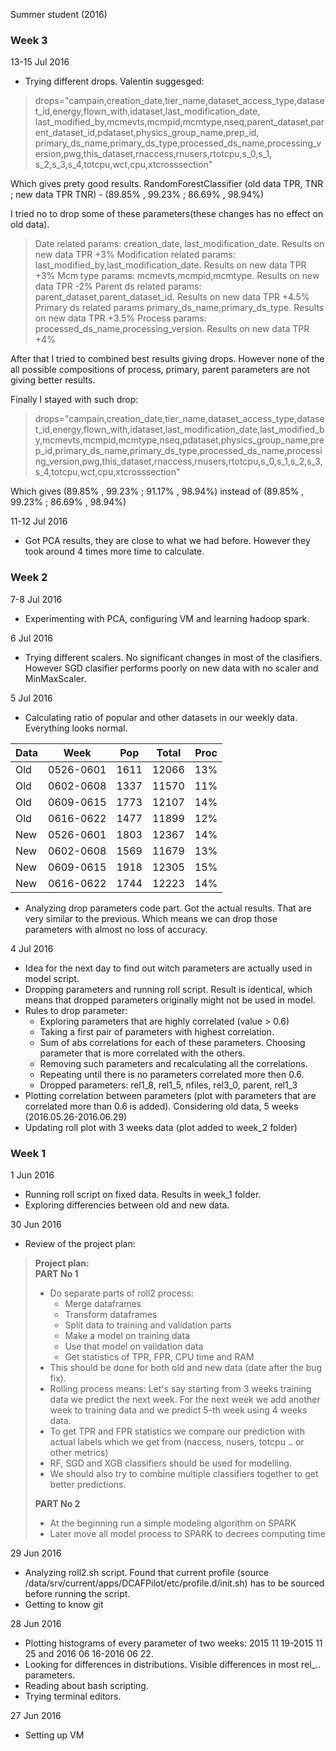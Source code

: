 Summer student (2016)

### Week 3

13-15 Jul 2016

- Trying different drops. Valentin suggesged:

> drops="campain,creation_date,tier_name,dataset_access_type,dataset_id,energy,flown_with,idataset,last_modification_date,
> last_modified_by,mcmevts,mcmpid,mcmtype,nseq,parent_dataset,parent_dataset_id,pdataset,physics_group_name,prep_id,
> primary_ds_name,primary_ds_type,processed_ds_name,processing_version,pwg,this_dataset,rnaccess,rnusers,rtotcpu,s_0,s_1,
> s_2,s_3,s_4,totcpu,wct,cpu,xtcrosssection"

Which gives prety good results. RandomForestClassifier (old data TPR, TNR ; new data TPR TNR) - (89.85% , 99.23% ; 86.69% , 98.94%) 

I tried no to drop some of these parameters(these changes has no effect on old data).

> Date related params: creation_date, last_modification_date. Results on new data TPR +3%
> Modification related params: last_modified_by,last_modification_date. Results on new data TPR +3%
> Mcm type params: mcmevts,mcmpid,mcmtype. Results on new data TPR -2%
> Parent ds related params: parent_dataset,parent_dataset_id. Results on new data TPR +4.5%
> Primary ds related params primary_ds_name,primary_ds_type. Results on new data TPR +3.5%
> Process params: processed_ds_name,processing_version. Results on new data TPR +4%

After that I tried to combined best results giving drops. However none of the all possible compositions of process, primary, parent parameters are not giving better results. 

Finally I stayed with such drop:

> drops="campain,creation_date,tier_name,dataset_access_type,dataset_id,energy,flown_with,idataset,last_modification_date,last_modified_by,mcmevts,mcmpid,mcmtype,nseq,pdataset,physics_group_name,prep_id,primary_ds_name,primary_ds_type,processed_ds_name,processing_version,pwg,this_dataset,rnaccess,rnusers,rtotcpu,s_0,s_1,s_2,s_3,s_4,totcpu,wct,cpu,xtcrosssection"

Which gives (89.85% , 99.23% ; 91.17% , 98.94%) instead of (89.85% , 99.23% ; 86.69% , 98.94%)

11-12 Jul 2016

- Got PCA results, they are close to what we had before. However they took around 4 times more time to calculate.

### Week 2

7-8 Jul 2016 

- Experimenting with PCA, configuring VM and learning hadoop spark.

6 Jul 2016

- Trying different scalers. No significant changes in most of the clasifiers. However SGD clasifier performs poorly on new data with no scaler and MinMaxScaler.

5 Jul 2016

- Calculating ratio of popular and other datasets in our weekly data. Everything looks normal. 

| Data | Week      | Pop  | Total | Proc |
|------|-----------|------|-------|------|
| Old  | 0526-0601 | 1611 | 12066 | 13%  |
| Old  | 0602-0608 | 1337 | 11570 | 11%  |
| Old  | 0609-0615 | 1773 | 12107 | 14%  |
| Old  | 0616-0622 | 1477 | 11899 | 12%  |
| New  | 0526-0601 | 1803 | 12367 | 14%  |
| New  | 0602-0608 | 1569 | 11679 | 13%  |
| New  | 0609-0615 | 1918 | 12305 | 15%  |
| New  | 0616-0622 | 1744 | 12223 | 14%  |

- Analyzing drop parameters code part. Got the actual results. That are very similar to the previous. Which means we can drop those parameters with almost no loss of accuracy.

4 Jul 2016

- Idea for the next day to find out witch parameters are actually used in model script.
- Dropping parameters and running roll script. Result is identical, which means that dropped parameters originally might not be used in model.
- Rules to drop parameter:
  - Exploring parameters that are highly correlated (value > 0.6)
  - Taking a first pair of parameters with highest correlation. 
  - Sum of abs correlations for each of these parameters. Choosing parameter that is more correlated with the others.
  - Removing such parameters and recalculating all the correlations.
  - Repeating until there is no parameters correlated more then 0.6.
  - Dropped parameters: rel1_8, rel1_5, nfiles, rel3_0, parent, rel1_3
- Plotting correlation between parameters (plot with parameters that are correlated more than 0.6 is added). 
Considering old data, 5 weeks (2016.05.26-2016.06.29)
- Updating roll plot with 3 weeks data (plot added to week_2 folder)

### Week 1

1 Jun 2016

- Running roll script on fixed data. Results in week_1 folder. 
- Exploring differencies between old and new data.

30 Jun 2016

- Review of the project plan:

> **Project plan:**  
> **PART No 1**
> - Do separate parts of roll2 process:
>   - Merge dataframes
>   - Transform dataframes 
>   - Split data to training and validation parts
>   - Make a model on training data
>   - Use that model on validation data
>   - Get statistics of TPR, FPR, CPU time and RAM  
> - This should be done for both old and new data (date after the bug fix).
> - Rolling process means: Let's say starting from 3 weeks training data we predict the next week. For the next week we add another week to training data and we predict 5-th week using 4 weeks data.
> -  To get TPR and FPR statistics we compare our prediction with actual labels which we get from (naccess, nusers, totcpu .. or other metrics)
> - RF, SGD and XGB classifiers should be used for modelling. 
> - We should also try to combine multiple classifiers together to get better predictions.
> 
> **PART No 2**  
> - At the beginning  run a simple modeling algorithm on SPARK
> - Later move all model process to SPARK to decrees computing time

29 Jun 2016

- Analyzing roll2.sh script. Found that current profile (source /data/srv/current/apps/DCAFPilot/etc/profile.d/init.sh) has to be sourced before running the script.
- Getting to know git


28 Jun 2016

- Plotting histograms of every parameter of two weeks: 2015 11 19-2015 11 25 and 2016 06 16-2016 06 22.
- Looking for differences in distributions. Visible differences in most rel_.. parameters.
- Reading about bash scripting. 
- Trying terminal editors.

27 Jun 2016  

- Setting up VM

